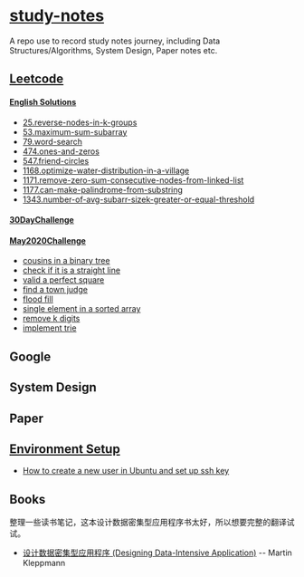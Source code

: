 # [study-notes](https://snowan.gitbook.io/study-notes/)

A repo use to record study notes journey, including Data Structures/Algorithms, System Design, Paper notes etc.

## [Leetcode](https://snowan.gitbook.io/study-notes/leetcode)

#### [English Solutions](https://snowan.gitbook.io/study-notes/leetcode/english-solution)
- [25.reverse-nodes-in-k-groups](https://snowan.gitbook.io/study-notes/leetcode/english-solution/25.reverse-nodes-in-k-groups-en)
- [53.maximum-sum-subarray](https://snowan.gitbook.io/study-notes/leetcode/english-solution/53.maximum-sum-subarray-en)
- [79.word-search](https://snowan.gitbook.io/study-notes/leetcode/english-solution/79.word-search-en)
- [474.ones-and-zeros](https://snowan.gitbook.io/study-notes/leetcode/english-solution/474.ones-and-zeros-en)
- [547.friend-circles](https://snowan.gitbook.io/study-notes/leetcode/english-solution/547.friend-circles-en)
- [1168.optimize-water-distribution-in-a-village](https://snowan.gitbook.io/study-notes/leetcode/english-solution/1168.optimize-water-distribution-in-a-village-en)
- [1171.remove-zero-sum-consecutive-nodes-from-linked-list](https://snowan.gitbook.io/study-notes/leetcode/english-solution/1171.remove-zero-sum-consecutive-nodes-from-linked-list-en)
- [1177.can-make-palindrome-from-substring](https://snowan.gitbook.io/study-notes/leetcode/english-solution/1177.can-make-palindrome-from-substring-en)
- [1343.number-of-avg-subarr-sizek-greater-or-equal-threshold](https://snowan.gitbook.io/study-notes/leetcode/english-solution/1343.number-of-avg-subarr-sizek-greater-or-equal-threshold)

#### [30DayChallenge](https://snowan.gitbook.io/study-notes/leetcode/30daychallenge)

#### [May2020Challenge](https://snowan.gitbook.io/study-notes/leetcode/may2020challenge)
- [cousins in a binary tree](https://snowan.gitbook.io/study-notes/leetcode/may2020challenge/cousins-in-binary-tree)
- [check if it is a straight line](https://snowan.gitbook.io/study-notes/leetcode/may2020challenge/check-if-straight-line)
- [valid a perfect square](https://snowan.gitbook.io/study-notes/leetcode/may2020challenge/valid-perfect-square)
- [find a town judge](https://snowan.gitbook.io/study-notes/leetcode/may2020challenge/find-town-judge)
- [flood fill](https://snowan.gitbook.io/study-notes/leetcode/may2020challenge/flood-fill)
- [single element in a sorted array](https://snowan.gitbook.io/study-notes/leetcode/may2020challenge/single-element-in-sorted-array)
- [remove k digits](https://snowan.gitbook.io/study-notes/leetcode/may2020challenge/remove-k-digits)
- [implement trie](https://snowan.gitbook.io/study-notes/leetcode/may2020challenge/implement-trie)

## Google

## System Design

## Paper 

## [Environment Setup](https://snowan.gitbook.io/study-notes/setup)
- [How to create a new user in Ubuntu and set up ssh key](https://snowan.gitbook.io/study-notes/setup/create-new-user-with-password-and-setup-ssh-key-remote-login)

## Books
整理一些读书笔记，这本设计数据密集型应用程序书太好，所以想要完整的翻译试试。
- [设计数据密集型应用程序 (Designing Data-Intensive Application)](https://snowan.gitbook.io/study-notes/books/designing-data-intensive-applications) -- Martin Kleppmann
